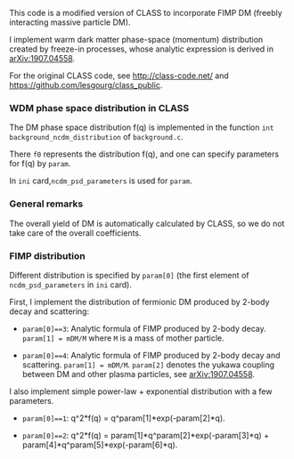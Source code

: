 This code is a modified version of CLASS to incorporate FIMP DM (freebly interacting massive particle DM).

I implement warm dark matter phase-space (momentum) distribution created by freeze-in processes, whose analytic expression is derived in [arXiv:1907.04558](https://arxiv.org/abs/1907.04558).

For the original CLASS code, see http://class-code.net/ and https://github.com/lesgourg/class_public.

### WDM phase space distribution in CLASS

The DM phase space distribution f(q) is implemented in the function ```int background_ncdm_distribution``` of ```background.c```.

There ```f0``` represents the distribution f(q), and one can specify parameters for f(q) by ```param```.

In ```ini``` card,```ncdm_psd_parameters``` is used for ```param```.

### General remarks

The overall yield of DM is automatically calculated by CLASS, so we do not take care of the overall coefficients. 

### FIMP distribution

Different distribution is specified by ```param[0]``` (the first element of ```ncdm_psd_parameters``` in ```ini``` card).

First, I implement the distribution of fermionic DM produced by 2-body decay and scattering:

- ```param[0]==3```: Analytic formula of FIMP produced by 2-body decay. ```param[1] = mDM/M``` where ```M``` is a mass of mother particle.

- ```param[0]==4```: Analytic formula of FIMP produced by 2-body decay and scattering. ```param[1] = mDM/M```. ```param[2]``` denotes the yukawa coupling between DM and other plasma particles, see [arXiv:1907.04558](https://arxiv.org/abs/1907.04558).


I also implement simple power-law + exponential distribution with a few parameters.

- ```param[0]==1```: q^2*f(q) = q^param[1]*exp(-param[2]*q).

- ```param[0]==2```: q^2*f(q) = param[1]*q^param[2]*exp(-param[3]*q) + param[4]*q^param[5]*exp(-param[6]*q). 
